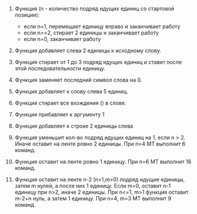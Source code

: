 1. Функция (n - количество подряд идущих единиц со стартовой позиции):
    - если n=1, перемещает единицу вправо и заканчивает работу
    - если n>=2, стирает 2 единицы и заканчивает работу
    - если n=0, заканчивает работу

2. Функция добавляет слева 2 единицы к исходному слову.

3. Функция стирает от 1 до 3 подряд идущих единиц и ставит после этой последовательности единицу.

4. Функция заменяет последний символ слова на 0.

5. Функция добавляет к слову слева 5 единиц.

6. Функция стирает все вхождения () в слове.

7. Функция прибавляет к аргументу 1

8. Функция добавляет к строке 2 единицы слева

9.  Функция уменьшит кол-во подряд идущих единиц на 1, если n > 2. Иначе оставит на ленте ровно 2 единицы. При n=4 МТ выполнит 6 команд. 

10. Функция оставит на ленте ровно 1 единицу. При n=6  МТ выполнит 16 команд.

11. Функция оставит на ленте n-2 (n>1,m>0) подряд идущие единицы, затем m нулей, а после них 1 единицу. Если m=0, оставит n-1 единицу при n>2, иначе 2 единицы. При n<=1, m>1 функция оставит m-2+n нуль, а затем 1 единицу. При n=4, m=3 МТ выполнит 9 команд.